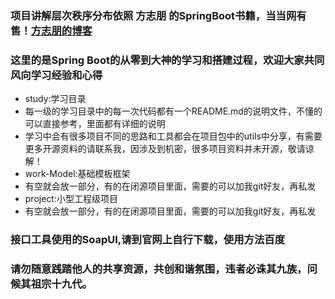 ### 项目讲解层次秩序分布依照 方志朋 的SpringBoot书籍，当当网有售！<a href="https://www.fangzhipeng.com/spring-boot.html">方志朋的博客</a>

### 这里的是Spring Boot的从零到大神的学习和搭建过程，欢迎大家共同风向学习经验和心得
 - study:学习目录
  - 每一级的学习目录中的每一次代码都有一个README.md的说明文件，不懂的可以直接参考，里面都有详细的说明
  - 学习中会有很多项目不同的思路和工具都会在项目包中的utils中分享，有需要更多开源资料的请联系我，因涉及到机密，很多项目资料并未开源，敬请谅解！
 - work-Model:基础模板框架
  - 有空就会放一部分，有的在闭源项目里面，需要的可以加我git好友，再私发
 -  project:小型工程级项目
  - 有空就会放一部分，有的在闭源项目里面，需要的可以加我git好友，再私发

### 接口工具使用的SoapUI,请到官网上自行下载，使用方法百度

### 请勿随意践踏他人的共享资源，共创和谐氛围，违者必诛其九族，问候其祖宗十九代。